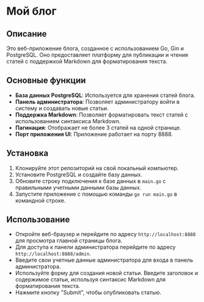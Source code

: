 # Мой блог

## Описание

Это веб-приложение блога, созданное с использованием Go, Gin и PostgreSQL. Оно предоставляет платформу для публикации и чтения статей с поддержкой Markdown для форматирования текста.

## Основные функции

- **База данных PostgreSQL**: Используется для хранения статей блога.
- **Панель администратора**: Позволяет администратору войти в систему и создавать новые статьи.
- **Поддержка Markdown**: Позволяет форматировать текст статей с использованием синтаксиса Markdown.
- **Пагинация**: Отображает не более 3 статей на одной странице.
- **Порт приложения UI**: Приложение работает на порту 8888.

## Установка

1. Клонируйте этот репозиторий на свой локальный компьютер.
2. Установите PostgreSQL и создайте базу данных.
3. Обновите строку подключения к базе данных в `main.go` с правильными учетными данными базы данных.
4. Запустите приложение с помощью команды `go run main.go` в командной строке.

## Использование

- Откройте веб-браузер и перейдите по адресу `http://localhost:8888` для просмотра главной страницы блога.
- Для доступа к панели администратора перейдите по адресу `http://localhost:8888/admin`.
- Введите свои учетные данные администратора для входа в панель администратора.
- Используйте форму для создания новой статьи. Введите заголовок и содержимое статьи, используя синтаксис Markdown для форматирования текста.
- Нажмите кнопку "Submit", чтобы опубликовать статью.

